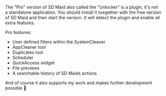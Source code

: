 The "Pro" version of SD Maid also called the "Unlocker" is a plugin, it's not a standalone application.
You should install it toegether with the free version of SD Maid and then start the version. It will detect the plugin and enable all extra features.

Pro features:
* User defined filters within the SystemCleaner
* AppCleaner tool
* Duplicates tool
* Scheduler
* QuickAccess widget
* File previews
* A searchable history of SD Maids actions

And of course it also supports my work and makes further development possible :tada: 